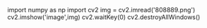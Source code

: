 import numpy as np
import cv2
img = cv2.imread('808889.png')
cv2.imshow('image',img)
cv2.waitKey(0)
cv2.destroyAllWindows()
